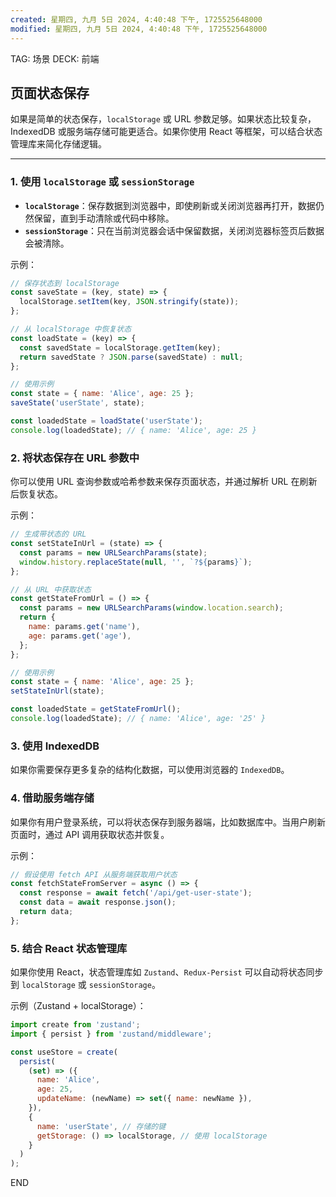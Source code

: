 ```yaml
---
created: 星期四, 九月 5日 2024, 4:40:48 下午, 1725525648000
modified: 星期四, 九月 5日 2024, 4:40:48 下午, 1725525648000
---
```



TAG: 场景
DECK: 前端
## 页面状态保存
如果是简单的状态保存，`localStorage` 或 URL 参数足够。如果状态比较复杂，IndexedDB 或服务端存储可能更适合。如果你使用 React 等框架，可以结合状态管理库来简化存储逻辑。

---

### 1. **使用 `localStorage` 或 `sessionStorage`**
   - **`localStorage`**：保存数据到浏览器中，即使刷新或关闭浏览器再打开，数据仍然保留，直到手动清除或代码中移除。
   - **`sessionStorage`**：只在当前浏览器会话中保留数据，关闭浏览器标签页后数据会被清除。

   示例：
   ```js
   // 保存状态到 localStorage
   const saveState = (key, state) => {
     localStorage.setItem(key, JSON.stringify(state));
   };

   // 从 localStorage 中恢复状态
   const loadState = (key) => {
     const savedState = localStorage.getItem(key);
     return savedState ? JSON.parse(savedState) : null;
   };

   // 使用示例
   const state = { name: 'Alice', age: 25 };
   saveState('userState', state);
   
   const loadedState = loadState('userState');
   console.log(loadedState); // { name: 'Alice', age: 25 }
   ```

### 2. **将状态保存在 URL 参数中**
   你可以使用 URL 查询参数或哈希参数来保存页面状态，并通过解析 URL 在刷新后恢复状态。

   示例：
   ```js
   // 生成带状态的 URL
   const setStateInUrl = (state) => {
     const params = new URLSearchParams(state);
     window.history.replaceState(null, '', `?${params}`);
   };

   // 从 URL 中获取状态
   const getStateFromUrl = () => {
     const params = new URLSearchParams(window.location.search);
     return {
       name: params.get('name'),
       age: params.get('age'),
     };
   };

   // 使用示例
   const state = { name: 'Alice', age: 25 };
   setStateInUrl(state);
   
   const loadedState = getStateFromUrl();
   console.log(loadedState); // { name: 'Alice', age: '25' }
   ```

### 3. **使用 IndexedDB**
   如果你需要保存更多复杂的结构化数据，可以使用浏览器的 `IndexedDB`。

### 4. **借助服务端存储**
   如果你有用户登录系统，可以将状态保存到服务器端，比如数据库中。当用户刷新页面时，通过 API 调用获取状态并恢复。

   示例：
   ```js
   // 假设使用 fetch API 从服务端获取用户状态
   const fetchStateFromServer = async () => {
     const response = await fetch('/api/get-user-state');
     const data = await response.json();
     return data;
   };
   ```

### 5. **结合 React 状态管理库**
   如果你使用 React，状态管理库如 `Zustand`、`Redux-Persist` 可以自动将状态同步到 `localStorage` 或 `sessionStorage`。

   示例（Zustand + localStorage）：
   ```js
   import create from 'zustand';
   import { persist } from 'zustand/middleware';

   const useStore = create(
     persist(
       (set) => ({
         name: 'Alice',
         age: 25,
         updateName: (newName) => set({ name: newName }),
       }),
       {
         name: 'userState', // 存储的键
         getStorage: () => localStorage, // 使用 localStorage
       }
     )
   );
   ```

END
<!--ID: 1728866780403-->
